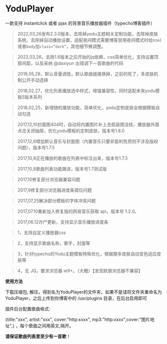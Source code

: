 ﻿# YoduPlayer

一款支持 instantclick 或者 pjax 的背景音乐播放器插件（typecho博客插件）

> 2022,03,26发布2.3.0版本，去除掉yodu主题相关定制功能，去除掉皮肤系统，去除掉自动播放设置，适配夜间模式需要博客禁用夜间模式时给`html`或者`body`加`class=”dark“`，其他细节微调整。

> 2022,03,26，去除1.6版本之后开始的jq依赖，css简单优化，支持设置顶部间距，以及采纳 @daxiyun 出错调下一首歌曲的代码

> 2018,05,28，默认音量调低，默认歌曲链接换掉，之前的死了，多皮肤机制公开手动选择

> 2018,02,27，优化列表播放选中样式，增强兼容性，同时适配未来yodu模板5版本系列

> 2018,02,25，新增随机播放功能，简单优化，yodu定制皮肤会根据模板自动勾选

> 2017,12,10封面图404时，自动将内置图片补上去假装图没挂，播放器外面点击关闭抽屉，优化yodu模板的定制皮肤，版本号1.8.0

> 2017,12,6增加默认音乐与封面图（内置音乐只要非盈利性质则不涉及版权问题），版本号1.7.5

> 2017,10,9正在播放的歌曲在列表中标注出来，版本号1.7.3

> 2017,10,8歌曲列表功能跟进，版本号1.7测试版

> 2017,10修复部分浏览器兼容问题

> 2017,9修复部分浏览器进度条错位问题

> 2017,07,25解决部分模板的字体冲突问题

> 2017,07.10重新加入修复版的网易音乐获取 api，版本号 1.2.0。

> 2017,06.12诈尸更新，支持显示音乐播放进度条

> 1，支持自定义播放器css

> 2，支持显示歌曲名称，歌手，封面等

> 3，针对typecho的Yodu主题模板特殊优化，根据期多皮肤自动变色适应皮肤等

> 4，无 JQ，要求浏览器 ie9+。（大概）【发现欧朋浏览器不兼容】

**使用方法**

下载压缩包, 解压，得到名为YoduPlayer的文件夹，如果不是请将文件夹重命名为YoduPlayer，之后上传到你博客中的 /usr/plugins 目录，在后台启用即可

插件后台配置歌曲格式: 

{title:"xxx", artist:"xxx", cover:"http:xxxx", mp3:"http:xxxx",cover:"图片地址",} ，每个歌曲之间用英文,隔开。

**请保证歌曲列表里至少有一首歌**！


